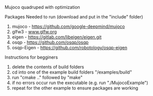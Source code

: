 Mujoco quadruped with optimization

Packages Needed to run (download and put in the "include" folder)
1. mujoco - https://github.com/google-deepmind/mujoco
2. glfw3 - www.glfw.org 
3. eigen - https://gitlab.com/libeigen/eigen.git 
4. osqp - https://github.com/osqp/osqp 
5. osqp-Eigen - https://github.com/robotology/osqp-eigen 

Instructions for begginers 
1. delete the contents of build folders
2. cd into one of the example build folders "/examples/build"
3. run "cmake .." followed by "make"
4. if no errors occur run the executable (e.g. run "./MujocoExample")
5. repeat for the other example to ensure packages are working





